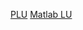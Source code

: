 [PLU](https://www.cfm.brown.edu/people/dobrush/cs52/Mathematica/Part2/PLU.html)
[Matlab LU](https://uk.mathworks.com/help/matlab/ref/lu.html)